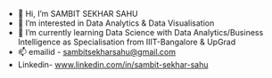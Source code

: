 - 👋 Hi, I’m SAMBIT SEKHAR SAHU
- 👀 I’m interested in Data Analytics & Data Visualisation
- 🌱 I’m currently learning Data Science with Data Analytics/Business Intelligence as Specialisation from IIIT-Bangalore & UpGrad
- 📫 emailid - sambitsekharsahu@gmail.com
- Linkedin- www.linkedin.com/in/sambit-sekhar-sahu


<!---
SAMBIIT/SAMBIIT is a ✨ special ✨ repository because its `README.md` (this file) appears on your GitHub profile.
You can click the Preview link to take a look at your changes.
--->
